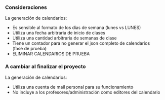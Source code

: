 ### Consideraciones
La generación de calendarios:
- Es sensible al formato de los días de semana (lunes vs LUNES)
- Utiliza una fecha arbitraria de inicio de clases
- Utiliza una cantidad arbitraria de semanas de clase
- Tiene un contador para no generar el json completo de calendarios (fase de prueba)
- ELIMINAR CALENDARIOS DE PRUEBA

### A cambiar al finalizar el proyecto
La generación de calendarios:
- Utiliza una cuenta de mail personal para su funcionamiento
- No incluye a los profesores/administración como editores del calendario
